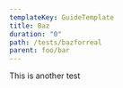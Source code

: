```yaml
---
templateKey: GuideTemplate
title: Baz
duration: "0"
path: /tests/bazforreal
parent: foo/bar
---
```

This is another test